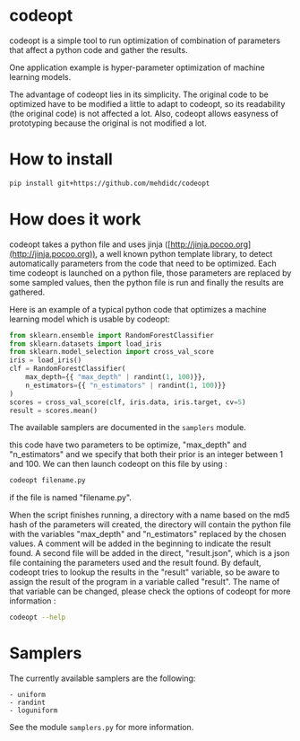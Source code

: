 codeopt
=======

codeopt is a simple tool to run optimization of combination of
parameters that affect a python code and gather the results.

One application example is hyper-parameter optimization of machine
learning models.

The advantage of codeopt lies in its simplicity.
The original code to be optimized have to be modified a little to adapt to
codeopt, so its readability (the original code) is not affected a lot.
Also, codeopt allows easyness of prototyping because the original is not
modified a lot.

How to install
==============

```bash
pip install git+https://github.com/mehdidc/codeopt
```

How does it work
================

codeopt takes a python file and uses jinja ([http://jinja.pocoo.org](http://jinja.pocoo.org)), a well known python template library, to detect automatically parameters from the code that need to be optimized. Each time codeopt is launched on a python file, those parameters are replaced by some sampled values, then the python file is run and finally the results are gathered.

Here is an example of a typical python code that optimizes a machine learning model which is usable by codeopt:

```python
from sklearn.ensemble import RandomForestClassifier
from sklearn.datasets import load_iris
from sklearn.model_selection import cross_val_score
iris = load_iris()
clf = RandomForestClassifier(
    max_depth={{ "max_depth" | randint(1, 100)}},
    n_estimators={{ "n_estimators" | randint(1, 100)}}
)
scores = cross_val_score(clf, iris.data, iris.target, cv=5)
result = scores.mean()
```

The available samplers are documented in the `samplers` module.

this code have two parameters to be optimize, "max_depth" and "n_estimators" and we specify that
both their prior is an integer between 1 and 100.
We can then launch codeopt on this file by using :

```bash
codeopt filename.py
```

if the file is named "filename.py".

When the script finishes running, a directory with a name based on the md5 hash of the parameters will created, the directory will contain the python file with the variables "max_depth" and "n_estimators" replaced by the chosen values.
A comment will be added in the beginning to indicate the result found.
A second file will be added in the direct, "result.json", which is a json file containing the parameters
used and the result found.
By default, codeopt tries to lookup the results in the "result" variable, so be aware to assign the result
of the program in a variable called "result". The name of that variable can be changed, please check
the options of codeopt for more information :


```bash
codeopt --help
```

Samplers
========

The currently available samplers are the following:

    - uniform
    - randint
    - loguniform

See the module `samplers.py` for more information.
